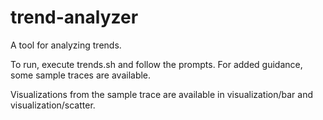trend-analyzer
==============

A tool for analyzing trends. 

To run, execute trends.sh and follow the prompts. For added guidance, some sample traces are available.

Visualizations from the sample trace are available in visualization/bar and visualization/scatter.
